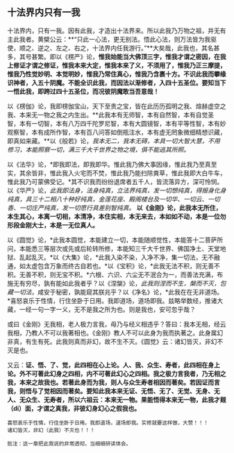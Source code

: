 ##  十法界内只有一我

十法界内，只有一我。因有此我，才造出十法界来。所以此我乃万物之祖，并无有主此我者。黄檗公云：**“只此一心法，更无别法。悟此心法，则万法皆为我驱使，顺之、逆之、左之、右之，十法界内任我游行。”**大矣哉，此我也，其名甚多，其号甚繁。即以《楞严》论，**惟我始能当大佛顶三字，惟我才谓之密因，在我上修证才谓之修证，惟我本来大定，惟我本来了义，不须用了，惟我乃正三摩提，惟我乃性觉妙明、本觉明妙，惟我乃常住真心，惟我乃含裹十方。不识此我而攀缘识神者，入五十阴魔。不能全识此我，而因法以渐修者，入四十五圣位。要知当下一悟此我，即跨过四十五圣位，而况彼阴魔敢当吾意哉！**

以《楞伽》论，我即楞伽宝山，天下至贵之宝，皆在此历历孤明之我、煊赫虚空之我、本来无一物之我之内生出。**此我本有无师智，本有自然智，本有自觉圣智，本有一切智，本有八万四千陀罗尼智，本有大圆镜智，本有平等性智，本有妙观察智，本有成所作智，本有百八问答如倒瓶注水，本有虚无罔象微细精想识藏，即真如来藏。**以《般若》论，*我本无二，我本无碍，本具一切大智大慧，不用修习，本能照察一切，满三千大千世界之物之境，俱不能逃其所照。*

以《法华》论，*即我即法，即我即华。惟此我乃佛大事因缘，惟此我乃至真至实，其余皆非，惟此我入火宅而不焚，惟此我乃能扫除粪草，惟此我即大白牛车，惟此我乃可蒙佛受记。*其不识我而纷纷退席者五千人，皆流落异方，深可怜悯。以《华严》论，*此我即法身，法身纯真，立法界纯真，发一切想纯真，得报身化身纯真，具三十二相八十种好纯真，金莲花座、殿阁楼台及一切华、一切云、一切香、一切庄严纯真，发一切愿行具差别智纯真。*  **以《金刚》论，此我本无所住，本生其心，本离一切相，本清净，本住实相，本无来去，本如如不动，本是一位勿形段金刚大士，本是一无位真人。** 

以《圆觉》论，*此我本圆觉，本能建立一切，本能随顺觉性，本能答十二菩萨所问，本能悉三等层次或先或后轮转所修，本能知三千大千世界、佛国净土、天堂地狱、乱起乱灭。*以《大集》论，*此我入染不染，入净不净，集一切法，无不融通，如太虚包含万象而终古自若也。*以《宝积》论，*此我无法不积，则无善不积。无善不积，则无宝不积。*六根、六识、六尘无不泯合为一，而善法充满，布施无有穷尽，孰有能如此我者乎？以《涅槃》论，*此我则涅而不生，槃而不灭，包藏一切法*，咸安于秘密，孰能窥其朕兆乎？以《净名》论，*此我在在无非道场。*喜怒哀乐于性情，行住坐卧于日用。我即道场，道场即我。兹略举数经，推诸大藏，一经一句一字一义，无不是我之所为也。则是我也，安可忽乎哉？

或曰《金刚》无我相，老人极力言我，毋乃与经义相违乎？答曰：我本无相，经云我相，乃教人不可以我著相也。《金刚》教人不可以此身为我而执著之。此身属幻非真，有生有死。此我则真而非幻，故不生不灭。《圆觉》云：诸幻皆灭，非幻不灭是也。

又云：**证、悟、了、觉，此四相在心上论。人、我、众生、寿者，此四相在身上论。外不可著此幻身之四相，内不可著此幻心之四相。我之极力言我者，乃无相之我，本来之故我也。若著此身而为我，则人与众生寿者相因而著矣。若因证而言我，则悟与了觉相因而著矣。要知此我本来无证、无悟、无了、无觉、无身、无人、无众生、无寿者，所以六祖云：本来无一物。果能悟得本来无一物，此我才觌（di）面，才谓之真我，非彼幻身幻心之假我也。**

```yang
喜怒哀乐于性情，行住坐卧于日用。我即道场，道场即我。实修就要这样做，大赞！！！
诸幻皆灭，非幻（此我）不灭也！！！
```

```xu
批注：这一章把此我说的非常透彻，当细细研读体会。
```
